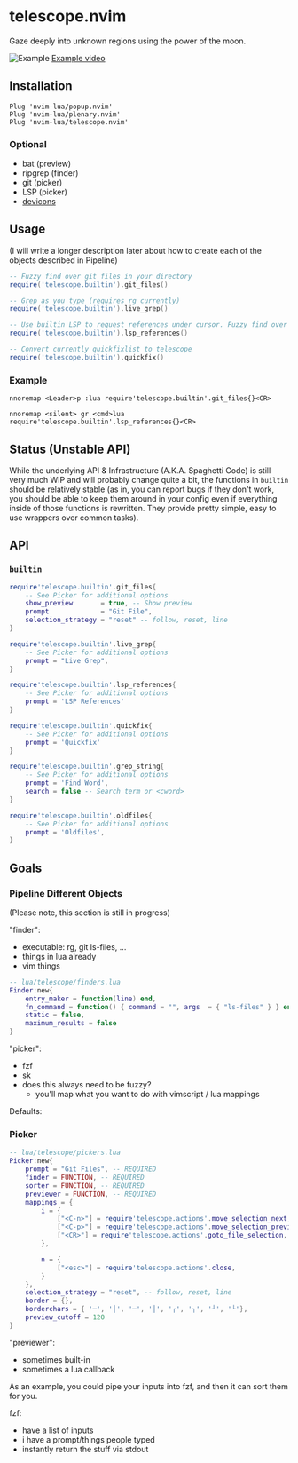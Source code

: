 # telescope.nvim

Gaze deeply into unknown regions using the power of the moon.

![Example](./media/simple_rg_v1.gif)
[Example video](https://www.youtube.com/watch?v=65AVwHZflsU)

## Installation

```vim
Plug 'nvim-lua/popup.nvim'
Plug 'nvim-lua/plenary.nvim'
Plug 'nvim-lua/telescope.nvim'
```

### Optional

- bat (preview)
- ripgrep (finder)
- git (picker)
- LSP (picker)
- [devicons](https://github.com/kyazdani42/nvim-web-devicons)

## Usage

(I will write a longer description later about how to create each of the objects described in Pipeline)

```lua
-- Fuzzy find over git files in your directory
require('telescope.builtin').git_files()

-- Grep as you type (requires rg currently)
require('telescope.builtin').live_grep()

-- Use builtin LSP to request references under cursor. Fuzzy find over results.
require('telescope.builtin').lsp_references()

-- Convert currently quickfixlist to telescope
require('telescope.builtin').quickfix()
```

### Example

```vimscript
nnoremap <Leader>p :lua require'telescope.builtin'.git_files{}<CR>
```

```vimscript
nnoremap <silent> gr <cmd>lua require'telescope.builtin'.lsp_references{}<CR>
```

## Status (Unstable API)

While the underlying API & Infrastructure (A.K.A. Spaghetti Code) is still very much WIP and
will probably change quite a bit, the functions in `builtin` should be relatively stable (as
in, you can report bugs if they don't work, you should be able to keep them around in your config
even if everything inside of those functions is rewritten. They provide pretty simple, easy to use
wrappers over common tasks).

## API

### `builtin`

```lua
require'telescope.builtin'.git_files{
	-- See Picker for additional options
	show_preview       = true, -- Show preview
	prompt             = "Git File",
	selection_strategy = "reset" -- follow, reset, line
}
```

```lua
require'telescope.builtin'.live_grep{
	-- See Picker for additional options
	prompt = "Live Grep",
}
```

```lua
require'telescope.builtin'.lsp_references{
	-- See Picker for additional options
	prompt = 'LSP References'
}
```

```lua
require'telescope.builtin'.quickfix{
	-- See Picker for additional options
	prompt = 'Quickfix'
}
```

```lua
require'telescope.builtin'.grep_string{
	-- See Picker for additional options
	prompt = 'Find Word',
	search = false -- Search term or <cword>
}
```

```lua
require'telescope.builtin'.oldfiles{
	-- See Picker for additional options
	prompt = 'Oldfiles',
}
```

## Goals

### Pipeline Different Objects

(Please note, this section is still in progress)

"finder":

- executable: rg, git ls-files, ...
- things in lua already
- vim things

```lua
-- lua/telescope/finders.lua
Finder:new{
	entry_maker = function(line) end,
	fn_command = function() { command = "", args  = { "ls-files" } } end,
	static = false,
	maximum_results = false
}
```

"picker":

- fzf
- sk
- does this always need to be fuzzy?
  - you'll map what you want to do with vimscript / lua mappings

Defaults:

### Picker

```lua
-- lua/telescope/pickers.lua
Picker:new{
	prompt = "Git Files", -- REQUIRED
	finder = FUNCTION, -- REQUIRED
	sorter = FUNCTION, -- REQUIRED
	previewer = FUNCTION, -- REQUIRED
	mappings = {
		i = {
			["<C-n>"] = require'telescope.actions'.move_selection_next,
			["<C-p>"] = require'telescope.actions'.move_selection_previous,
			["<CR>"] = require'telescope.actions'.goto_file_selection,
		},

		n = {
			["<esc>"] = require'telescope.actions'.close,
		}
	},
	selection_strategy = "reset", -- follow, reset, line
	border = {},
	borderchars = { '─', '│', '─', '│', '┌', '┐', '┘', '└'},
	preview_cutoff = 120
}
```

"previewer":

- sometimes built-in
- sometimes a lua callback

As an example, you could pipe your inputs into fzf, and then it can sort them for you.

fzf:

- have a list of inputs
- i have a prompt/things people typed
- instantly return the stuff via stdout
